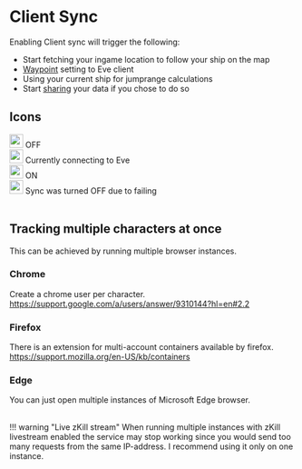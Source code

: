 # Client Sync
Enabling Client sync will trigger the following:

 - Start fetching your ingame location to follow your ship on the map
 - [Waypoint](https://eveeye.readthedocs.io/en/latest/sync/waypoints/) setting to Eve client
 - Using your current ship for jumprange calculations
 - Start [sharing](https://eveeye.readthedocs.io/en/latest/sharing/cloud/) your data if you chose to do so

## Icons
<img src="https://raw.githubusercontent.com/Risingson/eedocs/master/docs/images/Marker-100_off.png" width="24" height="24" > OFF<br>
<img src="https://raw.githubusercontent.com/Risingson/eedocs/master/docs/images/Marker-100_standby.png" width="24" height="24" > Currently connecting to Eve<br>
<img src="https://raw.githubusercontent.com/Risingson/eedocs/master/docs/images/Marker-100_on.png" width="24" height="24" > ON<br>
<img src="https://raw.githubusercontent.com/Risingson/eedocs/master/docs/images/Marker-100_fail.png" width="24" height="24" > Sync was turned OFF due to failing<br><br>

## Tracking multiple characters at once
This can be achieved by running multiple browser instances. 

### Chrome
Create a chrome user per character.<br>
https://support.google.com/a/users/answer/9310144?hl=en#2.2

### Firefox
There is an extension for multi-account containers available by firefox.<br>
https://support.mozilla.org/en-US/kb/containers

### Edge
You can just open multiple instances of Microsoft Edge browser.<br><br>

!!! warning "Live zKill stream"
    When running multiple instances with zKill livestream enabled the service may stop working since you would send too many requests from the same IP-address. I recommend using it only on one instance.



<!--stackedit_data:
eyJoaXN0b3J5IjpbLTgwMTcwNzU4NywtMjEyOTM4OTM0MSwtMT
g4OTQwNzIyNSwtNDU3MTc0MTQ5LDMxNTM5MjY3OSwxMzU0NTQy
OTY2LDcyMDkwMzAyMywtMTc2OTM5NDA4OCw4Mjc4MDY4MjcsMT
g4MDAwMTgsMTg5MjkyNjA4LC00MjE0NTUyOTgsMTA2NDExMzc5
LC0xMjgzNTM1MDk3LC03NzA5MzY4NDAsNjA3NTY0NDcsLTIxMD
M3NzU4NjMsNDA0NDE0NjE5LC0yMDgwNTA4NTQ3LDEyNTMxNDc2
NTVdfQ==
-->
